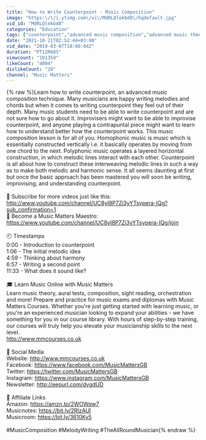 ```yaml
---
title: "How to Write Counterpoint - Music Composition"
image: "https:\/\/i.ytimg.com\/vi\/MdRLQlekbd8\/hqdefault.jpg"
vid_id: "MdRLQlekbd8"
categories: "Education"
tags: ["counterpoint","advanced music composition","advanced music theory"]
date: "2021-10-21T02:52:44+03:00"
vid_date: "2019-03-07T18:00:04Z"
duration: "PT12M48S"
viewcount: "101359"
likeCount: "4004"
dislikeCount: "28"
channel: "Music Matters"
---
```

{% raw %}Learn how to write counterpoint, an advanced music composition technique. Many musicians are happy writing melodies and chords but when it comes to writing counterpoint they feel out of their depth. Many music students need to be able to write counterpoint and are not sure how to go about it. Improvisers might want to be able to improvise counterpoint, and anyone playing a contrapuntal piece might want to learn how to understand better how the counterpoint works. This music composition lesson is for all of you. Homophonic music is music which is essentially constructed vertically i.e. it basically operates by moving from one chord to the next. Polyphonic music operates a layered horizontal construction, in which melodic lines interact with each other. Counterpoint is all about how to construct these interweaving melodic lines in such a way as to make both melodic and harmonic sense. It all seems daunting at first but once the basic approach has been mastered you will soon be writing, improvising, and understanding counterpoint. <br /><br />🔴 Subscribe for more videos just like this: <a rel="nofollow" target="blank" href="http://www.youtube.com/channel/UC8yI8P7Zi3yYTsypera-IQg?sub_confirmation=1">http://www.youtube.com/channel/UC8yI8P7Zi3yYTsypera-IQg?sub_confirmation=1</a><br />🎵 Become a Music Matters Maestro: <a rel="nofollow" target="blank" href="https://www.youtube.com/channel/UC8yI8P7Zi3yYTsypera-IQg/join">https://www.youtube.com/channel/UC8yI8P7Zi3yYTsypera-IQg/join</a><br /><br />🕘 Timestamps<br />0:00 - Introduction to counterpoint<br />1:06 - The initial melodic idea<br />4:59 - Thinking about harmony<br />6:57 - Writing a second point<br />11:33 - What does it sound like?<br /><br />🎓 Learn Music Online with Music Matters<br />Learn music theory, aural tests, composition, sight reading, orchestration and more! Prepare and practice for music exams and diplomas with Music Matters Courses. Whether you're just getting started with learning music, or you're an experienced musician looking to expand your abilities - we have something for you in our course library. With hours of step-by-step training, our courses will truly help you elevate your musicianship skills to the next level. <br /><a rel="nofollow" target="blank" href="http://www.mmcourses.co.uk">http://www.mmcourses.co.uk</a><br /><br />👥 Social Media<br />Website: <a rel="nofollow" target="blank" href="http://www.mmcourses.co.uk">http://www.mmcourses.co.uk</a><br />Facebook: <a rel="nofollow" target="blank" href="https://www.facebook.com/MusicMattersGB">https://www.facebook.com/MusicMattersGB</a><br />Twitter: <a rel="nofollow" target="blank" href="https://twitter.com/MusicMattersGB">https://twitter.com/MusicMattersGB</a><br />Instagram: <a rel="nofollow" target="blank" href="https://www.instagram.com/MusicMattersGB">https://www.instagram.com/MusicMattersGB</a><br />Newsletter: <a rel="nofollow" target="blank" href="http://eepurl.com/dvgdUD">http://eepurl.com/dvgdUD</a><br /><br />🔗 Affiliate Links<br />Amazon: <a rel="nofollow" target="blank" href="https://amzn.to/2WOWqw7">https://amzn.to/2WOWqw7</a><br />Musicnotes: <a rel="nofollow" target="blank" href="https://bit.ly/2RIzAUl">https://bit.ly/2RIzAUl</a><br />Musicroom: <a rel="nofollow" target="blank" href="https://bit.ly/3610Ky5">https://bit.ly/3610Ky5</a><br /><br />#MusicComposition #MelodyWriting #TheAllRoundMusician{% endraw %}

